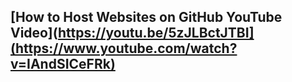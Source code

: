 ## [How to Host Websites on GitHub YouTube Video](https://youtu.be/5zJLBctJTBI](https://www.youtube.com/watch?v=IAndSICeFRk)
